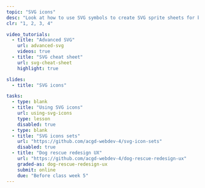 ```yaml
---
topic: "SVG icons"
desc: "Look at how to use SVG symbols to create SVG sprite sheets for better performance and reusable systems."
clr: "1, 2, 3, 4"

video_tutorials:
  - title: "Advanced SVG"
    url: advanced-svg
    videos: true
  - title: "SVG cheat sheet"
    url: svg-cheat-sheet
    highlight: true

slides:
  - title: "SVG icons"

tasks:
  - type: blank
  - title: "Using SVG icons"
    url: using-svg-icons
    type: lesson
    disabled: true
  - type: blank
  - title: "SVG icons sets"
    url: "https://github.com/acgd-webdev-4/svg-icon-sets"
    disabled: true
  - title: "Dog rescue redesign UX"
    url: "https://github.com/acgd-webdev-4/dog-rescue-redesign-ux"
    graded-as: dog-rescue-redesign-ux
    submit: online
    due: "Before class week 5"
---
```

